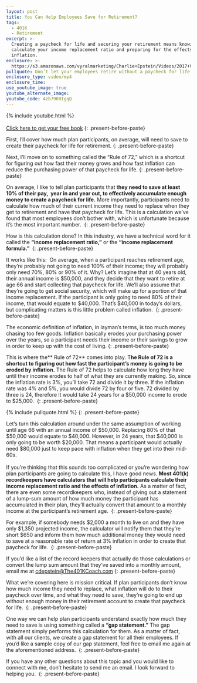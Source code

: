 ```yaml
---
layout: post
title: You Can Help Employees Save for Retirement?
tags:
  - 401K
  - Retirement
excerpt: >-
  Creating a paycheck for life and securing your retirement means knowing how to
  calculate your income replacement ratio and preparing for the effects of
  inflation.
enclosure: >-
  https://s3.amazonaws.com/vyralmarketing/Charlie+Epstein/Videos/2017+Videos/How+Can+You+Help+Your+Employees+Save+for+Retirement%253F+-+The+401K+Coach.mp4
pullquote: Don’t let your employees retire without a paycheck for life.
enclosure_type: video/mp4
enclosure_time:
use_youtube_image: true
youtube_alternate_image:
youtube_code: 4zb79KHIgqQ
---
```


{% include youtube.html %}<br><br>[Click here to get your free book](https://www.saveamericasave.org/)
{: .present-before-paste}

First, I’ll cover how much plan participants, on average, will need to save to create their paycheck for life for retirement.
{: .present-before-paste}

Next, I’ll move on to something called the “Rule of 72,” which is a shortcut for figuring out how fast their money grows and how fast inflation can reduce the purchasing power of that paycheck for life.
{: .present-before-paste}

On average, I like to tell plan participants that t**hey need to save at least 10% of their pay, &nbsp;year in and year out, to effectively accumulate enough money to create a paycheck for life.**&nbsp;More importantly, participants need to calculate how much of their current income they need to replace when they get to retirement and have that paycheck for life. This is a calculation we’ve found that most employees don’t bother with, which is unfortunate because it’s the most important number.&nbsp;
{: .present-before-paste}

How is this calculation done? In this industry, we have a technical word for it called the&nbsp;**“income replacement ratio,”**&nbsp;or the&nbsp;**“income replacement formula.”&nbsp;**
{: .present-before-paste}

It works like this:&nbsp; On average, when a participant reaches retirement age, they’re probably not going to need 100% of their income; they will probably only need 70%, 80% or 90% of it. Why? Let’s imagine that at 40 years old, their annual income is $50,000, and they decide that they want to retire at age 66 and start collecting that paycheck for life. We’ll also assume that they’re going to get social security, which will make up for a portion of that income replacement. If the participant is only going to need 80% of their income, that would equate to $40,000. That’s $40,000 in today’s dollars, but complicating matters is this little problem called inflation.&nbsp;
{: .present-before-paste}

The economic definition of inflation, in layman’s terms, is too much money chasing too few goods. Inflation basically erodes your purchasing power over the years, so a participant needs their income or their savings to grow in order to keep up with the cost of living.
{: .present-before-paste}

This is where the**&nbsp;Rule of 72**&nbsp;comes into play. T**he Rule of 72 is a shortcut to figuring out how fast the participant’s money is going to be eroded by inflation.**&nbsp;The Rule of 72 helps to calculate how long they have until their income erodes to half of what they are currently making. So, since the inflation rate is 3%, you’ll take 72 and divide it by three. If the inflation rate was 4% and 5%, you would divide 72 by four or five. 72 divided by three is 24, therefore it would take 24 years for a $50,000 income to erode to $25,000.&nbsp;
{: .present-before-paste}

{% include pullquote.html %}
{: .present-before-paste}

Let’s turn this calculation around under the same assumption of working until age 66 with an annual income of $50,000. Replacing 80% of that $50,000 would equate to $40,000. However, in 24 years, that $40,000 is only going to be worth $20,000. That means a participant would actually need $80,000 just to keep pace with inflation when they get into their mid-60s.&nbsp;<br><br>If you’re thinking that this sounds too complicated or you’re wondering how plan participants are going to calculate this, I have good news.&nbsp;**Most 401(k) recordkeepers have calculators that will help participants calculate their income replacement ratio and the effects of inflation.**&nbsp;As a matter of fact, there are even some recordkeepers who, instead of giving out a statement of a lump-sum amount of how much money the participant has accumulated in their plan, they’ll actually convert that amount to a monthly income at the participant’s retirement age.&nbsp;
{: .present-before-paste}

For example, if somebody needs $2,000 a month to live on and they have only $1,350 projected income, the calculator will notify them that they’re short $650 and inform them how much additional money they would need to save at a reasonable rate of return at 3% inflation in order to create that paycheck for life.&nbsp;
{: .present-before-paste}

If you’d like a list of the record keepers that actually do those calculations or convert the lump sum amount that they’ve saved into a monthly amount, email me at&nbsp;[cdepstein@The401KCoach.com](cdepstein@The401KCoach.com)
{: .present-before-paste}

What we’re covering here is mission critical. If plan participants don’t know how much income they need to replace, what inflation will do to their paycheck over time, and what they need to save, they’re going to end up without enough money in their retirement account to create that paycheck for life.&nbsp;
{: .present-before-paste}

One way we can help plan participants understand exactly how much they need to save is using something called a&nbsp;**“gap statement.”**&nbsp;The gap statement simply performs this calculation for them. As a matter of fact, with all our clients, we create a gap statement for all their employees. If you’d like a sample copy of our gap statement, feel free to email me again at the aforementioned address.&nbsp;
{: .present-before-paste}

If you have any other questions about this topic and you would like to connect with me, don’t hesitate to send me an email. I look forward to helping you.&nbsp;
{: .present-before-paste}